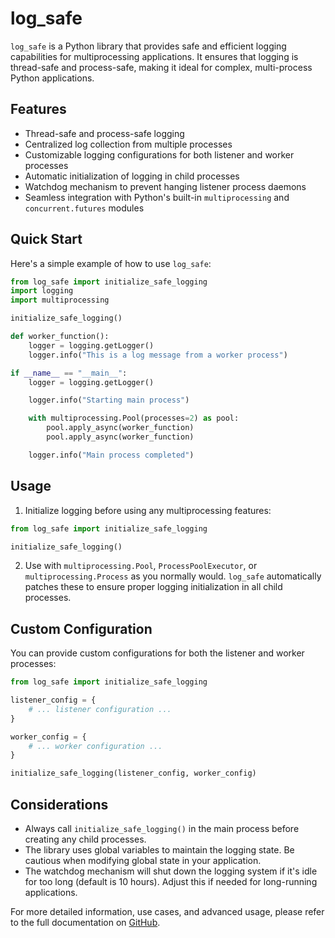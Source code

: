 # log_safe

`log_safe` is a Python library that provides safe and efficient logging capabilities for multiprocessing applications. It ensures that logging is thread-safe and process-safe, making it ideal for complex, multi-process Python applications.

## Features

- Thread-safe and process-safe logging
- Centralized log collection from multiple processes
- Customizable logging configurations for both listener and worker processes
- Automatic initialization of logging in child processes
- Watchdog mechanism to prevent hanging listener process daemons
- Seamless integration with Python's built-in `multiprocessing` and `concurrent.futures` modules

## Quick Start

Here's a simple example of how to use `log_safe`:

```python
from log_safe import initialize_safe_logging
import logging
import multiprocessing

initialize_safe_logging()

def worker_function():
    logger = logging.getLogger()
    logger.info("This is a log message from a worker process")

if __name__ == "__main__":
    logger = logging.getLogger()

    logger.info("Starting main process")

    with multiprocessing.Pool(processes=2) as pool:
        pool.apply_async(worker_function)
        pool.apply_async(worker_function)

    logger.info("Main process completed")
```

## Usage

1. Initialize logging before using any multiprocessing features:

```python
from log_safe import initialize_safe_logging

initialize_safe_logging()
```

2. Use with `multiprocessing.Pool`, `ProcessPoolExecutor`, or `multiprocessing.Process` as you normally would. `log_safe` automatically patches these to ensure proper logging initialization in all child processes.

## Custom Configuration

You can provide custom configurations for both the listener and worker processes:

```python
from log_safe import initialize_safe_logging

listener_config = {
    # ... listener configuration ...
}

worker_config = {
    # ... worker configuration ...
}

initialize_safe_logging(listener_config, worker_config)
```

## Considerations

- Always call `initialize_safe_logging()` in the main process before creating any child processes.
- The library uses global variables to maintain the logging state. Be cautious when modifying global state in your application.
- The watchdog mechanism will shut down the logging system if it's idle for too long (default is 10 hours). Adjust this if needed for long-running applications.

For more detailed information, use cases, and advanced usage, please refer to the full documentation on [GitHub](https://github.com/solaikannanpandiyan/log_safe).